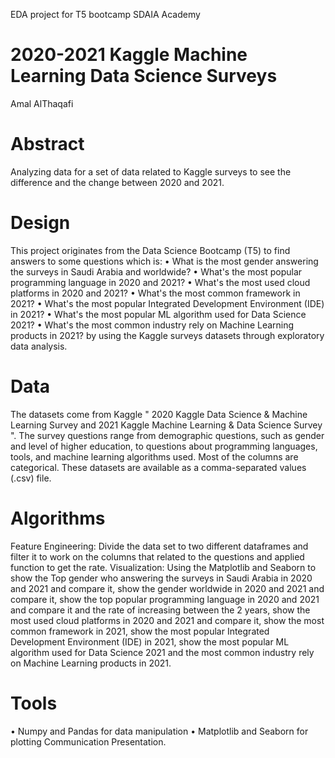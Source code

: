 
EDA project for T5 bootcamp SDAIA Academy

# 2020-2021 Kaggle Machine Learning Data Science Surveys
Amal AlThaqafi

# Abstract
Analyzing data for a set of data related to Kaggle surveys to see the difference and the change between 2020 and 2021.

# Design
This project originates from the Data Science Bootcamp (T5) to find answers to some questions which is:
•	What is the most gender answering the surveys in Saudi Arabia and worldwide? 
•	What's the most popular programming language in 2020 and 2021?
•	What's the most used cloud platforms in 2020 and 2021?
•	What's the most common framework in 2021?
•	What's the most popular Integrated Development Environment (IDE) in 2021?
•	What's the most popular ML algorithm used for Data Science 2021?
•	What's the most common industry rely on Machine Learning products in 2021?
by using the Kaggle surveys datasets through exploratory data analysis.

# Data
The datasets come from Kaggle  " 2020 Kaggle Data Science & Machine Learning Survey and 2021 Kaggle Machine Learning & Data Science Survey ". The survey questions range from demographic questions, such as gender and level of higher education, to questions about programming languages, tools, and machine learning algorithms used. Most of the columns are categorical. These datasets are available as a comma-separated values (.csv) file.


# Algorithms
Feature Engineering:
Divide the data set to two different dataframes and filter it to work on the columns that related to the questions and applied function to get the rate.
Visualization:
Using the Matplotlib and Seaborn to show the Top gender who answering the surveys in Saudi Arabia in 2020 and 2021 and compare it, show the gender worldwide in 2020 and 2021 and compare it, show the top popular programming language in 2020 and 2021 and compare it and the rate of increasing between the 2 years, show the most used cloud platforms in 2020 and 2021 and compare it, show the most common framework in 2021, show the most popular Integrated Development Environment (IDE) in 2021, show the most popular ML algorithm used for Data Science 2021 and the most common industry rely on Machine Learning products in 2021.

# Tools
•	Numpy and Pandas for data manipulation
•	Matplotlib and Seaborn for plotting
Communication
Presentation.


